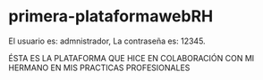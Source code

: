 # primera-plataformawebRH
El usuario es: admnistrador,
La contraseña es: 12345.

ÉSTA ES LA PLATAFORMA QUE HICE EN COLABORACIÓN CON MI HERMANO EN  MIS PRACTICAS PROFESIONALES 
